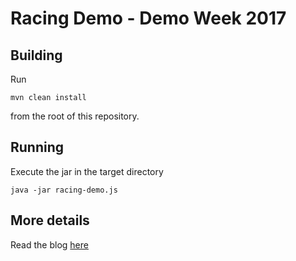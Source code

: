 Racing Demo - Demo Week 2017
===

Building
---

Run

    mvn clean install

from the root of this repository.


Running
---

Execute the jar in the target directory

    java -jar racing-demo.js


More details
---

Read the blog [here](www.pushtechnology.com/blog/play-back-historical-data-with-time-series-topics)
